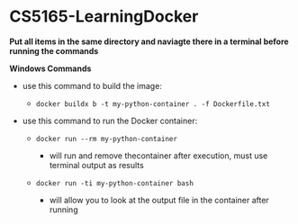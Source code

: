 # CS5165-LearningDocker

**Put all items in the same directory and naviagte there in a terminal before running the commands**

**Windows Commands**

- use this command to build the image:
  -  `docker buildx b -t my-python-container . -f Dockerfile.txt`
 
- use this command to run the Docker container:
  -  `docker run --rm my-python-container`
      - will run and remove thecontainer after execution, must use terminal output as results
 
  - `docker run -ti my-python-container bash`
    - will allow you to look at the output file in the container after running   
